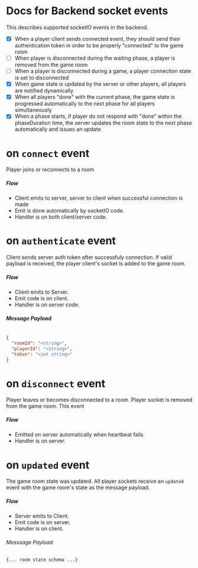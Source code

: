 # Docs for Backend socket events

This describes supported socketIO events in the backend.

- [x] When a player client sends connected event, they should send their authentication token in order to be properly "connected" to the game room
- [ ] When player is disconnected during the waiting phase, a player is removed from the game room
- [ ] When a player is disconnected during a game, a player connection state is set to disconnected
- [x] When game state is updated by the server or other players, all players are notified dynamically
- [x] When all players "done" with the current phase, the game state is progressed automatically to the next phase for all players simultaneously
- [x] When a phase starts, if player do not respond with "done" within the phaseDuration time, the server updates the room state to the next phase automatically and issues an update

# on `connect` event

Player joins or reconnects to a room

##### Flow

- Client emits to server, server to client when successful connection is made
- Emit is done automatically by socketIO code.
- Handler is on both client/server code.


# on `authenticate` event 

Client sends server auth token after successfuly connection. If valid payload is received, the player client's socket is added to the game room.

##### Flow

- Client emits to Server. 
- Emit code is on client. 
- Handler is on server code.

##### Message Payload

```json

{
  "roomId": "<string>",
  "playerId": "<string>",
  "token": "<jwt string>"
}

```

# on `disconnect` event 

Player leaves or becomes disconnected to a room. Player socket is removed from the game room. This event

##### Flow

- Emitted on server automatically when heartbeat fails. 
- Handler is on server.

# on `updated` event

The game room state was updated. All player sockets receive an `updated` event with the game room's state as the message payload.

##### Flow

- Server emits to Client. 
- Emit code is on server.
- Handler is on client.

###### Messsage Payload

```
{... room state schema ...}
```

